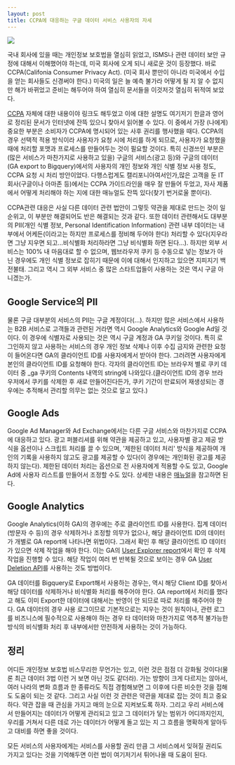 ```yaml
---
layout: post
title: CCPA에 대응하는 구글 데이터 서비스 사용자의 자세
---
```


![](https://media.itpro.co.uk/image/upload/t_content-image-desktop@2/v1577669654/CCPA.jpg?width=800)

국내 회사에 있을 때는 개인정보 보호법을 열심히 읽었고, ISMS나 관련 데이터 보안 규정에 대해서 이해했어야 하는데, 미국 회사에 오게 되니 새로운 것이 등장했다. 바로 CCPA(Califonia Consumer Privacy Act). (미국 회사 뿐만이 아니라 미국에서 수입을 얻는 회사들도 신경써야 한다.)  미국의 일은 늘 예측 불가라 어떻게 될 지 알 수 없지만 해가 바뀌었고 준비는 해두어야 하여 열심히 문서들을 이것저것 열심히 뒤적여 보았다.

[CCPA](http://leginfo.legislature.ca.gov/faces/codes_displayText.xhtml?lawCode=CIV&division=3.&title=1.81.5.&part=4.&chapter=&article=) 자체에 대한 내용이야 링크도 해두었고 이에 대한 설명도 여기저기 한글과 영어로 정리된 문서가 인터넷에 잔뜩 있으니 찾아서 읽어볼 수 있다. 이 중에서 가장 (나에게) 중요한 부분은 소비자가 CCPA에 명시되어 있는 사후 권리를 행사했을 때다. CCPA의 경우 선택적 적용 방식이라 사용자가 요청 시에 처리를 하게 되므로, 사용자가 요청했을 때에 처리할 포맷과 프로세스를 만들어두는 것이 필요할 것이다. 특히 신경쓰인 부분은 (많은 서비스가 마찬가지로 사용하고 있을) 구글의 서비스(광고 등)와 구글의 데이터(GA export to Bigquery)에서의 사용자의 개인 정보와 개인 식별 정보 사용 정도, CCPA 요청 시 처리 방안이었다.
다행스럽게도 캘리포니아여서인가,많은 고객을 둔 IT회사(구글이나 아마존 등)에서는 CCPA 가이드라인을 매우 잘 만들어 두었고, 자사 제품에서 어떻게 처리해야 하는 지에 대한 매뉴얼도 잔뜩 있다(찾기 번거로울 뿐이다). 

CCPA관련 대응은 사실 다른 데이터 관련 법안이 그렇듯 약관을 제대로 만드는 것이 일순위고, 이 부분만 해결되어도 반은 해결되는 것과 같다. 또한 데이터 관련해서도 대부분의 PII(개인 식별 정보, Personal Identification Information) 관련 내부 데이터는 내부에서 어케든(이라고는 하지만 프로세스를 정비해 두어야 한다) 처리할 수 있다(지우라면 그냥 지우면 되고...비식별화 처리하라면 그냥 비식별화 하면 된다...). 하지만 외부 서비스는 100% 내 마음대로 할 수 없으며, 웹브라우저 쿠키 등 수동으로 넣는 정보가 아닌 경우에도 개인 식별 정보로 잡히기 때문에 이에 대해서 인지하고 있으면 지피지기 백전불태. 그리고 역시 그 외부 서비스 중 많은 스타트업들이 사용하는 것은 역시 구글 아니겠는가.

## Google Service의 PII

물론 구글 대부분의 서비스의 PII는 구글 계정이다(...). 하지만 많은 서비스에서 사용하는 B2B 서비스로 고객들과 관련된 거라면 역시 Google Analytics와 Google Ad일 것이다. 이 경우에 식별자로 사용되는 것은 역시 구글 계정과 GA 쿠키일 것이다. 특히 로그인하지 않고 사용하는 서비스의 경우 개인 정보 삭제나 이후 수집 금지와 관련한 요청이 들어온다면 GA의 클라이언트 ID를 사용자에게서 받아야 한다. 그러려면 사용자에게 본인의 클라이언트 ID를 요청해야 한다. 각자의 클라이언트 ID는 브라우저 별로 쿠키 데이터 중 _ga 쿠키의 Contents 내역의 string에 나와있다.(클라이언트 ID의 경우 브라우저에서 쿠키를 삭제한 후 새로 만들어진다든가, 쿠키 기간이 만료되어 재생성되는 경우에는 추적해서 관리할 의무는 없는 것으로 알고 있다.)

## Google Ads

Google Ad Manager와 Ad Exchange에서는 다른 구글 서비스와 마찬가지로 CCPA에 대응하고 있다. 광고 퍼블리셔를 위해 약관을 제공하고 있고, 사용자별 광고 제공 방식을 옵션이나 스크립트 처리를 끌 수 있으며, '제한된 데이터 처리' 방식을 제공하여 개인의 기록을 사용하지 않고도 광고를 제공할 수 있다(이 경우에는 개인화된 광고를 제공하지 않는다). 제한된 데이터 처리는 옵션으로 전 사용자에게 적용할 수도 있고, Google Ad에 사용자 리스트를 만들어서 조정할 수도 있다. 상세한 내용은 [매뉴얼](https://support.google.com/google-ads/answer/9614122)을 참고하면 된다.

## Google Analytics

Google Analytics(이하 GA)의 경우에는 주로 클라이언트 ID를 사용한다. 집계 데이터(방문자 수 등)의 경우 삭제하거나 조정할 의무가 없으나, 해당 클라이언트 ID의 데이터가 개별로 GA report에 나타나면 위법이다. 그래서 확인 후 해당 클라이언트 ID 데이터가 있으면 삭제 작업을 해야 한다. 이는 GA의 [User Explorer report](https://support.google.com/analytics/answer/6339208)에서 확인 후 삭제 작업을 진행할 수 있다. 해당 작업이 여러 번 반복될 것으로 보이는 경우 GA [User Deletion API](https://developers.google.com/analytics/devguides/config/userdeletion/v3)를 사용하는 것도 방법이다.

GA 데이터를 Bigquery로 Export해서 사용하는 경우는, 역시 해당 Client ID를 찾아서 해당 데이터를 삭제하거나 비식별화 처리를 해주어야 한다. GA report에서 처리를 했다고 해도 이미 Export한 데이터에 대해서는 반영이 안 되므로 따로 처리를 해주어야 한다.
GA 데이터의 경우 사용 로그이므로 기본적으로는 지우는 것이 원칙이나, 관련 로그를 비즈니스에 필수적으로 사용해야 하는 경우 타 데이터와 마찬가지로 역추적 불가능한 방식의 비식별화 처리 후 내부에서만 안전하게 사용하는 것이 가능하다. 

## 정리

어디든 개인정보 보호법 비스무리한 무언가는 있고, 이런 것은 점점 더 강화될 것이다(물론 최근 데이터 3법 이런 거 보면 아닌 것도 같더라). 가는 방향이 크게 다르지는 않아서, 여러 나라의 변화 흐름과 한 종류라도 직접 경험해보면 그 이후에 다른 비슷한 것을 접해도 도움이 되는 것 같다. 그리고 사실 이런 것 관련은 약관을 제대로 잡는 것이 최고 중요하다. 약관 잡을 때 관심을 가지고 매의 눈으로 지켜보도록 하자. 그리고 우리 서비스에서 만들어지는 데이터가 어떻게 관리되고 있고 그 데이터가 닿는 범위가 어디까지인지, 우리를 거쳐서 다른 데로 가는 데이터가 어떻게 돌고 있는 지 그 흐름을 명확하게 알아두고 대비를 하면 좋을 것이다.

모든 서비스의 사용자에게는 서비스를 사용할 권리 만큼 그 서비스에서 잊혀질 권리도 가지고 있다는 것을 기억해두면 이런 법이 여기저기서 튀어나올 때 도움이 된다. 
